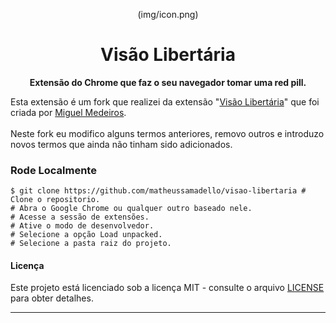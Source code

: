 <div align="center">

(img/icon.png)

# **Visão Libertária**

**Extensão do Chrome que faz o seu navegador tomar uma red pill.**

</div>

Esta extensão é um fork que realizei da extensão "[Visão Libertária](https://github.com/MiguelMedeiros/visao-libertaria)" que foi criada por [Miguel Medeiros](https://www.miguelmedeiros.com.br/).
</br></br>
Neste fork eu modifico alguns termos anteriores, removo outros e introduzo novos termos que ainda não tinham sido adicionados.

### Rode Localmente

```shell
$ git clone https://github.com/matheussamadello/visao-libertaria # Clone o repositorio.
# Abra o Google Chrome ou qualquer outro baseado nele.
# Acesse a sessão de extensões.
# Ative o modo de desenvolvedor.
# Selecione a opção Load unpacked.
# Selecione a pasta raiz do projeto.
```
#### Licença

Este projeto está licenciado sob a licença MIT - consulte o arquivo [LICENSE](LICENSE) para obter detalhes.

---
